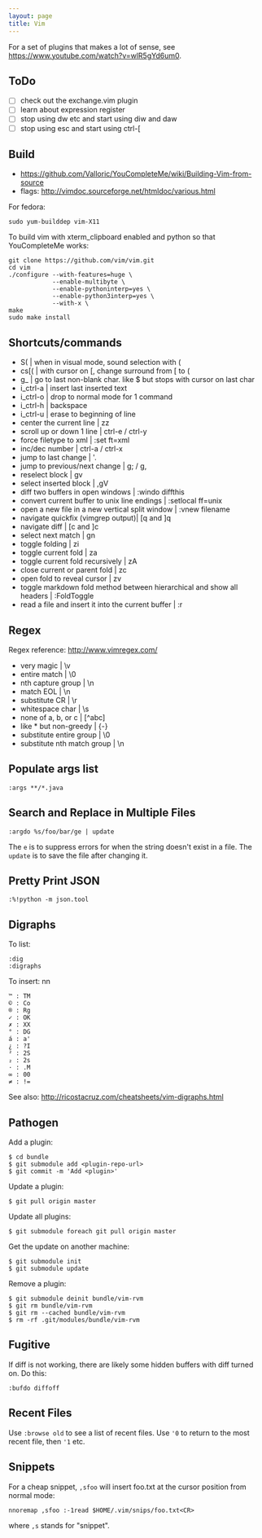 ```yaml
---
layout: page
title: Vim
---
```


For a set of plugins that makes a lot of sense, see <https://www.youtube.com/watch?v=wlR5gYd6um0>.

## ToDo

- [ ] check out the exchange.vim plugin
- [ ] learn about expression register
- [ ] stop using dw etc and start using diw and daw
- [ ] stop using esc and start using ctrl-[

## Build

* <https://github.com/Valloric/YouCompleteMe/wiki/Building-Vim-from-source>
* flags: <http://vimdoc.sourceforge.net/htmldoc/various.html>

For fedora:
```
sudo yum-builddep vim-X11
```

To build vim with xterm_clipboard enabled and python so that YouCompleteMe works:
```
git clone https://github.com/vim/vim.git
cd vim
./configure --with-features=huge \
            --enable-multibyte \
            --enable-pythoninterp=yes \
            --enable-python3interp=yes \
            --with-x \
make
sudo make install
```

## Shortcuts/commands
* S( | when in visual mode, sound selection with (
* cs[( | with cursor on [, change surround from [ to (
* g_ | go to last non-blank char. like $ but stops with cursor on last char
* i_ctrl-a | insert last inserted text
* i_ctrl-o | drop to normal mode for 1 command
* i_ctrl-h | backspace
* i_ctrl-u | erase to beginning of line
* center the current line | zz
* scroll up or down 1 line | ctrl-e / ctrl-y
* force filetype to xml | :set ft=xml
* inc/dec number | ctrl-a / ctrl-x
* jump to last change | '.
* jump to previous/next change | g; / g,
* reselect block | gv
* select inserted block | ,gV
* diff two buffers in open windows | :windo diffthis
* convert current buffer to unix line endings | :setlocal ff=unix
* open a new file in a new vertical split window | :vnew filename
* navigate quickfix (vimgrep output)| [q and ]q
* navigate diff | [c and ]c
* select next match | gn
* toggle folding | zi
* toggle current fold |  za
* toggle current fold recursively |  zA
* close current or parent fold | zc
* open fold to reveal cursor | zv
* toggle markdown fold method between hierarchical and show all headers | :FoldToggle
* read a file and insert it into the current buffer | :r <filename>

## Regex
Regex reference: <http://www.vimregex.com/>

* very magic | \v
* entire match | \0
* nth capture group | \n
* match EOL | \n
* substitute CR | \r
* whitespace char | \s
* none of a, b, or c | [^abc]
* like * but non-greedy | \{-}
* substitute entire group | \0
* substitute nth match group | \n

## Populate args list

    :args **/*.java

## Search and Replace in Multiple Files

    :argdo %s/foo/bar/ge | update

The `e` is to suppress errors for when the string doesn't exist in a file.
The `update` is to save the file after changing it.

## Pretty Print JSON

    :%!python -m json.tool

## Digraphs

To list:

    :dig
    :digraphs

To insert: <Ctrl-K>nn

    ™ : TM
    © : Co
    ® : Rg
    ✓ : OK
    ✗ : XX
    ° : DG
    á : a'
    ¿ : ?I
    ² : 2S
    ₂ : 2s
    · : .M
    ∞ : 00
    ≠ : !=

See also: http://ricostacruz.com/cheatsheets/vim-digraphs.html

## Pathogen

Add a plugin:

    $ cd bundle
    $ git submodule add <plugin-repo-url>
    $ git commit -m 'Add <plugin>'

Update a plugin:

    $ git pull origin master

Update all plugins:

    $ git submodule foreach git pull origin master

Get the update on another machine:

    $ git submodule init
    $ git submodule update

Remove a plugin:

    $ git submodule deinit bundle/vim-rvm
    $ git rm bundle/vim-rvm
    $ git rm --cached bundle/vim-rvm
    $ rm -rf .git/modules/bundle/vim-rvm

## Fugitive

If diff is not working, there are likely some hidden buffers with diff turned on.
Do this:

    :bufdo diffoff

## Recent Files

Use `:browse old` to see a list of recent files.
Use `'0` to return to the most recent file, then `'1` etc.

## Snippets

For a cheap snippet, `,sfoo` will insert foo.txt at the cursor position from normal mode:

    nnoremap ,sfoo :-1read $HOME/.vim/snips/foo.txt<CR>

where `,s` stands for "snippet".
